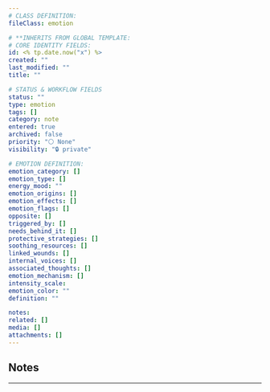 ```yaml
---
# CLASS DEFINITION:
fileClass: emotion

# **INHERITS FROM GLOBAL TEMPLATE:
# CORE IDENTITY FIELDS:
id: <% tp.date.now("x") %>
created: ""
last_modified: ""
title: ""

# STATUS & WORKFLOW FIELDS
status: ""
type: emotion
tags: []
category: note
entered: true
archived: false
priority: "⚪ None"
visibility: "🔒 private"

# EMOTION DEFINITION:
emotion_category: []
emotion_type: []
energy_mood: ""
emotion_origins: []
emotion_effects: []
emotion_flags: []
opposite: []
triggered_by: []
needs_behind_it: []
protective_strategies: []
soothing_resources: []
linked_wounds: []
internal_voices: []
associated_thoughts: []
emotion_mechanism: []
intensity_scale:
emotion_color: ""
definition: ""

notes: 
related: []
media: []
attachments: []
---
```


## Notes
---


